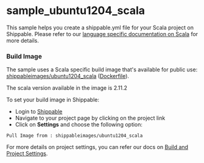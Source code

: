 sample_ubuntu1204_scala
=======================

This sample helps you create a shippable.yml file for your Scala project on Shippable. Please refer to our [language specific documentation on Scala](http://docs.shippable.com/languages/#scala) for more details.

### Build Image

The sample uses a Scala specific build image that's available for public use:
[shippableimages/ubuntu1204_scala](https://registry.hub.docker.com/u/shippableimages/ubuntu1204_scala)  ([Dockerfile](https://github.com/shippableImages/ubuntu1204_scala/blob/master/Dockerfile)).

The scala version available in the image is 2.11.2

To set your build image in Shippable:
- Login to [Shippable](https://www.shippable.com) 
- Navigate to your project page by clicking on the project link
- Click on **Settings** and choose the following option:

`Pull Image from : shippableimages/ubuntu1204_scala`

For more details on project settings, you can refer our docs on  [Build and Project Settings](http://docs.shippable.com/project_settings).
